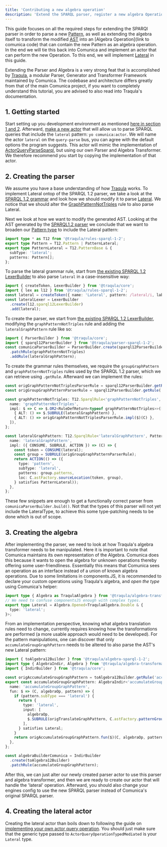 ```yaml
---
title: 'Contributing a new algebra operation'
description: 'Extend the SPARQL parser, register a new algebra Operation, and implement an actor to handle that new operation'
---
```


This guide focuses on all the required steps for extending the SPARQl parser in order to parse a new [Pattern](https://www.w3.org/TR/sparql11-query/#rGraphPatternNotTriples), as well as extending the algebra itself to transform the modified [AST](https://en.wikipedia.org/wiki/Abstract_syntax_tree) into an [Algebra Operation](link to comunica code) that can contain the new Pattern as an algebra operation.
In the end we will tie this back into Comunica and implement an actor that can perform the new Operation.
To this end, we will implement [Lateral](https://github.com/w3c/sparql-dev/blob/main/SEP/SEP-0006/sep-0006.md) in this guide.

<div class="note">
Extending the Parser and Algebra is a very strong feat that is accomplished by
<a href="https://github.com/comunica/traqula">Traqula</a>,
a modular Parser, Generator and Transformer Framework maintained by Comunica.
The codebase and architecture differs greatly from that of the main Comunica project,
if you want to completely understand this tutorial, you are advised to also read into Traqula's documentation.
</div>

## 1. Getting started

Start setting up you development environment as mentioned [here in section 1 and 2](5_contribute_actor.md#1-requirements).
Afterward, [make a new actor](https://comunica.dev/docs/modify/getting_started/contribute_actor/#3--creating-a-new-package) that will allow us to parse SPARQL queries that include the `lateral` pattern: `yo comunica:actor`.
We will name the actor `lateral` on the `query-parse` bus, you can agree with the default options the program suggests.
This actor will mimic the implementation of [ActorQueryParseSparql](https://github.com/comunica/comunica/tree/master/packages/actor-query-parse-sparql), but using our own Parser and Algebra Transformer. We therefore recommend you start by copying the implementation of that actor.

## 2. Creating the parser

We assume you have a base understanding of how [Traqula](https://github.com/comunica/traqula) works.
To implement Lateral ontop of the SPARQL 1.2 parser, we take a look at the [SPARQL 1.2 grammar](https://www.w3.org/TR/sparql12-query/#sparqlGrammar) and look how we should modify it to parse [Lateral](https://github.com/w3c/sparql-dev/blob/main/SEP/SEP-0006/sep-0006.md#syntax-1). We notice that we should alter the [GraphPatternNotTriples](https://www.w3.org/TR/sparql12-query/#rGraphPatternNotTriples) rule to also parse Lateral.

Next we look at how we want to modify the generated AST.
Looking at the AST generated by the [SPARQL1.2 parser](https://github.com/comunica/traqula/blob/a687b53712ce04a82ff32668b8741711678389c4/packages/rules-sparql-1-2/lib/sparql12Types.ts#L4-L18) we conclude that we want to broaden our [Pattern type](https://github.com/comunica/traqula/blob/main/packages/rules-sparql-1-2/lib/sparql12Types.ts#L244-L255) to include the Lateral pattern:
```ts
import type * as T12 from '@traqula/rules-sparql-1-2';
export type Pattern = T12.Pattern | PatternLateral;
export type PatternLateral = T12.PatternBase & {
  subType: 'lateral';
  patterns: Pattern[];
};
```

To parse the lateral grammar rule, start from [the existing SPARQL 1.2 LexerBuilder](https://github.com/comunica/traqula/blob/a687b53712ce04a82ff32668b8741711678389c4/packages/rules-sparql-1-2/lib/lexer.ts#L38) to also parse `lateral` in a case-insensitive way:
```ts
import { createToken, LexerBuilder } from '@traqula/core';
import { lex as l12 } from '@traqula/rules-sparql-1-2';
const lateral = createToken({ name: 'Lateral', pattern: /lateral/i, label: 'Lateral pattern' });
const lateralLexer = LexerBuilder
  .create(l12.sparql12LexerBuilder)
  .add(lateral);
```

To create the parser, we start from [the existing SPARQL 1.2 LexerBuilder](https://github.com/comunica/traqula/blob/a687b53712ce04a82ff32668b8741711678389c4/engines/parser-sparql-1-2/lib/Parser.ts#L12), modifying the `graphPatternNotTriples` rule and adding the `lateralGraphPattern` rule like so:
```ts
import { ParserBuilder } from '@traqula/core';
import { sparql12ParserBuilder } from '@traqula/parser-sparql-1-2';
const comunicaParserBuilder = ParserBuilder.create(sparql12ParserBuilder)
  .patchRule(graphPatternNotTriples)
  .addRule(lateralGraphPattern);
```

To create the grammar rules themselves, we require the `groupGraphPattern` and `graphPatternNotTriples` rules used by the SPARQL 1.2 parser, which we can retrieve using `.getRule`. Afterward we can implement the rules:
```ts
const origGraphPatternNotTriplesParserRule = sparql12ParserBuilder.getRule('graphPatternNotTriples');
const origGroupGraphPatternParserRule = sparql12ParserBuilder.getRule('groupGraphPattern');

const graphPatternNotTriples: T12.SparqlRule<'graphPatternNotTriples', T12.Pattern | PatternLateral> = {
  name: 'graphPatternNotTriples',
  impl: $ => C => $.OR2<RuleDefReturn<typeof graphPatternNotTriples>>([
    { ALT: () => $.SUBRULE(lateralGraphPattern) },
    { ALT: () => origGraphPatternNotTriplesParserRule.impl($)(C) },
  ]),
};

const lateralGraphPattern: T12.SparqlRule<'lateralGraphPattern', PatternLateral> = {
  name: 'lateralGraphPattern',
  impl: ({ CONSUME, SUBRULE, ACTION }) => (C) => {
    const token = CONSUME(lateral);
    const group = SUBRULE(origGroupGraphPatternParserRule);
    return ACTION(() => ({
      type: 'pattern',
      subType: 'lateral',
      patterns: group.patterns,
      loc: C.astFactory.sourceLocation(token, group),
    } satisfies PatternLateral));
  },
};
```

These few snippets are enough to get a functionally correct parser from `comunicaParserBuilder.build()`.
Not that the types of this parser will not yet include the LateralType, to achieve this some type-patching needs to be done which is out of scope.


## 3. Creating the algebra

After implementing the parser, we need to look at how Traqula's algebra transformer needs to be manipulated.
Here it is important to note that Comunica maintains its own representation of the Algebra.
Comunica does this because it wants to open the algebra for unknown operations thereby offering some user-friendliness. Essentially this means that Comunica sees an operation as an interface instead of a union of known algebra operations.
Due to some limitations in components.JS, it is recommended to declare your custom operations using Traqula's algebra, and _open the type_ using Comunica's helper:
```ts
import type { Algebra as TraqulaAlgebra } from '@traqula/algebra-transformations-1-2';
// We need to confuse componentsJS enough with complex types.
export type Lateral = Algebra.Opened<TraqulaAlgebra.Double & {
  type: 'lateral';
}>;
```

From an implementation perspective, knowing what algebra translation rules need to change, currently requires knowing how the transformations are performed (a more usable approach would need to be developed). For the pattern manipulations, one can discover that only `accumulateGroupGraphPattern` needs to be altered to also parse the AST's new Lateral pattern:
```ts
import { toAlgebra12Builder } from '@traqula/algebra-sparql-1-2';
import type { AlgebraIndir, Algebra } from '@traqula/algebra-transformations-1-2';
import { IndirBuilder } from '@traqula/core';

const origAccumulateGroupGraphPattern = toAlgebra12Builder.getRule('accumulateGroupGraphPattern');
export const accumulateGroupGraphPattern: AlgebraIndir<'accumulateGroupGraphPattern', Algebra.Operation | Lateral, [Algebra.Operation, Pattern]> = {
  name: 'accumulateGroupGraphPattern',
  fun: $ => (C, algebraOp, pattern) => {
    if (pattern.subType === 'lateral') {
      return {
        type: 'lateral',
        input: [
          algebraOp,
          $.SUBRULE(origTranslateGraphPattern, C.astFactory.patternGroup(<any[]> pattern.patterns, pattern.loc)),
        ],
      } satisfies Lateral;
    }
    return origAccumulateGroupGraphPattern.fun($)(C, algebraOp, pattern);
  },
};

const algebraBuilderComunica = IndirBuilder
  .create(toAlgebra12Builder)
  .patchRule(accumulateGroupGraphPattern);
```

After this, we can just alter our newly created parser actor to use this parser and algebra transformer, and then we are ready to create our actor that will handle the 'lateral' operation.
Afterward, you should also change your engines config to use the new SPARQL parser instead of Comunica's original SPARQL parser.

## 4. Creating the lateral actor

Creating the lateral actor than boils down to following the guide on [implementing your own actor query operation](5_contribute_actor.md#4-implementing-your-actor). You should just make sure that the generic type passed to `ActorQueryOperationTypedMediated` is your `Lateral` type.

